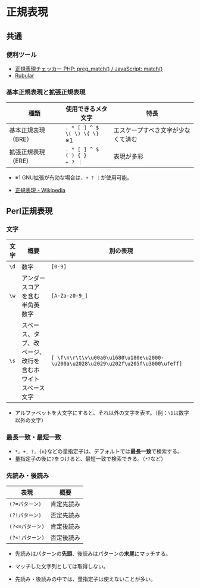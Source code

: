 # 正規表現

## 共通

### 便利ツール

- [正規表現チェッカー PHP: preg_match() / JavaScript: match()](http://okumocchi.jp/php/re.php)
- [Rubular](https://rubular.com/)

### 基本正規表現と拡張正規表現

| 種類                | 使用できるメタ文字                         | 特長                               |
| ------------------- | ------------------------------------------ | ---------------------------------- |
| 基本正規表現（BRE） | `. * [ ] ^ $`<br />`\( \) \{ \}` ※1        | エスケープすべき文字が少なくて済む |
| 拡張正規表現（ERE） | `. * [ ] ^ $`<br />`( ) { }`<br />`+ ? ｜` | 表現が多彩                         |

- ※1 GNU拡張が有効な場合は、`+ ? ｜`が使用可能。

- [正規表現 - Wikipedia](https://ja.wikipedia.org/wiki/%E6%AD%A3%E8%A6%8F%E8%A1%A8%E7%8F%BE#%E6%A7%8B%E6%96%87)

## Perl正規表現

### 文字

| 文字 | 概要                                                     | 別の表現                                                     |
| ---- | -------------------------------------------------------- | ------------------------------------------------------------ |
| `\d` | 数字                                                     | `[0-9]`                                                      |
| `\w` | アンダースコアを含む半角英数字                           | `[A-Za-z0-9_]`                                               |
| `\s` | スペース、タブ、改ページ、改行を含むホワイトスペース文字 | `[ \f\n\r\t\v\u00a0\u1680\u180e\u2000-\u200a\u2028\u2029\u202f\u205f\u3000\ufeff]` |

- アルファベットを大文字にすると、それ以外の文字を表す。（例：`\D`は数字以外の文字）

### 最長一致・最短一致

- `*, +, ?, {n}`などの量指定子は、デフォルトでは**最長一致**で検索する。
- 量指定子の後に`?`をつけると、最短一致で検索できる。（`*?`など）

### 先読み・後読み

| 表現            | 概要       |
| --------------- | ---------- |
| `(?=パターン)`  | 肯定先読み |
| `(?!パターン)`  | 否定先読み |
| `(?<=パターン)` | 肯定後読み |
| `(?<!パターン)` | 否定後読み |

- 先読みはパターンの**先頭**、後読みはパターンの**末尾**にマッチする。

- マッチした文字列としては取得しない。

- 先読み・後読みの中では、量指定子は使えないことが多い。
